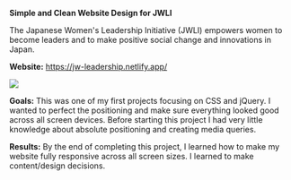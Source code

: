 <b>Simple and Clean Website Design for JWLI</b>

The Japanese Women's Leadership Initiative (JWLI) empowers women to become leaders and to make positive social change and innovations in Japan.

<b>Website:</b> https://jw-leadership.netlify.app/

<img src="https://i.postimg.cc/Bnv2nVdy/jwli.png">

<b>Goals:</b>
This was one of my first projects focusing on CSS and jQuery. I wanted to perfect the positioning and make sure everything looked good across all screen devices. Before starting this project I had very little knowledge about absolute positioning and creating media queries.

<b>Results:</b>
By the end of completing this project, I learned how to make my website fully responsive across all screen sizes. I learned to make content/design decisions.
